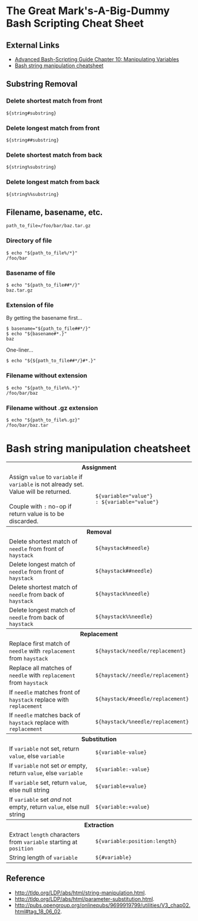 # The Great Mark's-A-Big-Dummy Bash Scripting Cheat Sheet


## External Links

- [Advanced Bash-Scripting Guide  Chapter 10: Manipulating Variables](http://tldp.org/LDP/abs/html/string-manipulation.html)
- [Bash string manipulation cheatsheet](https://gist.github.com/magnetikonline/90d6fe30fc247ef110a1)


## Substring Removal

### Delete shortest match from front

    ${string#substring}

### Delete longest match from front

    ${string##substring}

### Delete shortest match from back

    ${string%substring}

### Delete longest match from back

    ${string%%substring}


## Filename, basename, etc.

    path_to_file=/foo/bar/baz.tar.gz

### Directory of file

    $ echo "${path_to_file%/*}"
    /foo/bar

### Basename of file

    $ echo "${path_to_file##*/}"
    baz.tar.gz

### Extension of file

By getting the basename first...

    $ basename="${path_to_file##*/}"
    $ echo "${basename#*.}"
    baz

One-liner...

    $ echo "${${path_to_file##*/}#*.}"

### Filename without extension

    $ echo "${path_to_file%%.*}"
    /foo/bar/baz

### Filename without .gz extension

    $ echo "${path_to_file%.gz}"
    /foo/bar/baz.tar


# Bash string manipulation cheatsheet

<table>
	<tr>
		<th colspan="2">Assignment</th>
	</tr>
	<tr>
		<td>Assign <code>value</code> to <code>variable</code> if <code>variable</code> is not already set. Value will be returned.<br /><br />Couple with <code>:</code> no-op if return value is to be discarded.</td>
		<td><code>${variable="value"}</code><br /><code>: ${variable="value"}</code></td>
	</tr>
	<tr>
		<th colspan="2">Removal</th>
	</tr>
	<tr>
		<td>Delete shortest match of <code>needle</code> from front of <code>haystack</code></td>
		<td><code>${haystack#needle}</code></td>
	</tr>
	<tr>
		<td>Delete longest match of <code>needle</code> from front of <code>haystack</code></td>
		<td><code>${haystack##needle}</code></td>
	</tr>
	<tr>
		<td>Delete shortest match of <code>needle</code> from back of <code>haystack</code></td>
		<td><code>${haystack%needle}</code></td>
	</tr>
	<tr>
		<td>Delete longest match of <code>needle</code> from back of <code>haystack</code></td>
		<td><code>${haystack%%needle}</code></td>
	</tr>
	<tr>
		<th colspan="2">Replacement</th>
	</tr>
	<tr>
		<td>Replace first match of <code>needle</code> with <code>replacement</code> from <code>haystack</code></td>
		<td><code>${haystack/needle/replacement}</code></td>
	</tr>
	<tr>
		<td>Replace all matches of <code>needle</code> with <code>replacement</code> from <code>haystack</code></td>
		<td><code>${haystack//needle/replacement}</code></td>
	</tr>
	<tr>
		<td>If <code>needle</code> matches front of <code>haystack</code> replace with <code>replacement</code></td>
		<td><code>${haystack/#needle/replacement}</code></td>
	</tr>
	<tr>
		<td>If <code>needle</code> matches back of <code>haystack</code> replace with <code>replacement</code></td>
		<td><code>${haystack/%needle/replacement}</code></td>
	</tr>
	<tr>
		<th colspan="2">Substitution</th>
	</tr>
	<tr>
		<td>If <code>variable</code> not set, return <code>value</code>, else <code>variable</code></td>
		<td><code>${variable-value}</code></td>
	</tr>
	<tr>
		<td>If <code>variable</code> not set <em>or</em> empty, return <code>value</code>, else <code>variable</code></td>
		<td><code>${variable:-value}</code></td>
	</tr>
	<tr>
		<td>If <code>variable</code> set, return <code>value</code>, else null string</td>
		<td><code>${variable+value}</code></td>
	</tr>
	<tr>
		<td>If <code>variable</code> set <em>and</em> not empty, return <code>value</code>, else null string</td>
		<td><code>${variable:+value}</code></td>
	</tr>
	<tr>
		<th colspan="2">Extraction</th>
	</tr>
	<tr>
		<td>Extract <code>length</code> characters from <code>variable</code> starting at <code>position</code></td>
		<td><code>${variable:position:length}</code></td>
	</tr>
	<tr>
		<td>String length of <code>variable</code></td>
		<td><code>${#variable}</code></td>
	</tr>
</table>

## Reference
- http://tldp.org/LDP/abs/html/string-manipulation.html.
- http://tldp.org/LDP/abs/html/parameter-substitution.html.
- http://pubs.opengroup.org/onlinepubs/9699919799/utilities/V3_chap02.html#tag_18_06_02.
